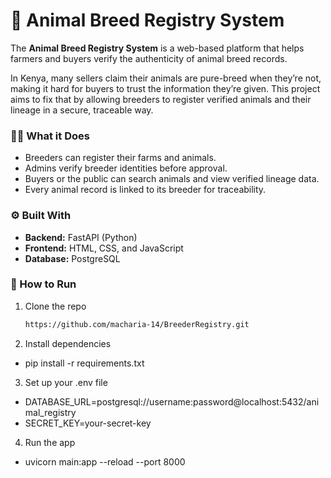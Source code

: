 # 🐄 Animal Breed Registry System

The **Animal Breed Registry System** is a web-based platform that helps farmers and buyers verify the authenticity of animal breed records.

In Kenya, many sellers claim their animals are pure-breed when they’re not, making it hard for buyers to trust the information they’re given. This project aims to fix that by allowing breeders to register verified animals and their lineage in a secure, traceable way.

### 👨‍🌾 What it Does

-   Breeders can register their farms and animals.
-   Admins verify breeder identities before approval.
-   Buyers or the public can search animals and view verified lineage data.
-   Every animal record is linked to its breeder for traceability.

### ⚙️ Built With

-   **Backend:** FastAPI (Python)
-   **Frontend:** HTML, CSS, and JavaScript
-   **Database:** PostgreSQL

### 🚀 How to Run

1.  Clone the repo
    ```bash
    https://github.com/macharia-14/BreederRegistry.git
    ```
2. Install dependencies

-   pip install -r requirements.txt

3. Set up your .env file

-   DATABASE_URL=postgresql://username:password@localhost:5432/animal_registry
-   SECRET_KEY=your-secret-key

4. Run the app

-   uvicorn main:app --reload --port 8000


   
